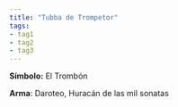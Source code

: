 ```yaml
---
title: "Tubba de Trompetor"
tags:
- tag1
- tag2
- tag3
---
```


**Símbolo:** El Trombón

**Arma**: Daroteo, Huracán de las mil sonatas